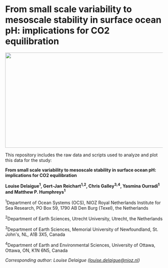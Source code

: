 # From small scale variability to mesoscale stability in surface ocean pH: implications for CO2 equilibration

<img src="figs/plot_study_area_onemap.png.png" width="682" height="303" />

This repository includes the raw data and scripts used to analyze and plot this data for the study:

**From small scale variability to mesoscale stability in surface ocean pH: implications for CO2 equilibration**

**Louise Delaigue<sup>1</sup>, Gert-Jan Reichart<sup>1,2</sup>, Chris Galley<sup>3,4</sup>, Yasmina Ourradi<sup>1</sup> and Matthew P. Humphreys<sup>1</sup>**

<sup>1</sup>Department of Ocean Systems (OCS), NIOZ Royal Netherlands Institute for Sea Research, PO Box 59, 1790 AB Den Burg (Texel), the Netherlands

<sup>2</sup>Department of Earth Sciences, Utrecht University, Utrecht, the Netherlands

<sup>3</sup>Department of Earth Sciences, Memorial University of Newfoundland, St. John's, NL, A1B 3X5, Canada

<sup>4</sup>Department of Earth and Environmental Sciences, University of Ottawa, Ottawa, ON, K1N 6N5, Canada


*Corresponding author: Louise Delaigue ([louise.delaigue@nioz.nl](mailto:louise.delaigue@nioz.nl))*


